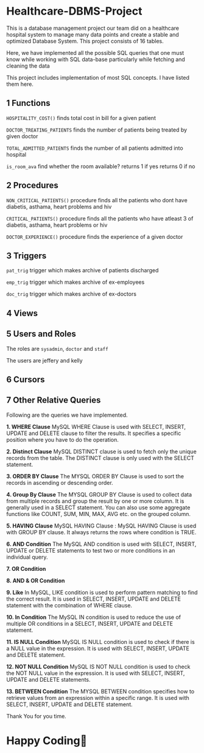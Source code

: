 # Healthcare-DBMS-Project
This is a database management project our team did on a healthcare hospital system to manage many data points and create a stable and optimized Database System.
This project consists of 16 tables.

Here, we have implemented all the possible SQL queries that one must know while working with SQL data-base particularly while fetching and cleaning the data

This project includes implementation of most SQL concepts.
I have listed them here.

## 1 Functions
`HOSPITALITY_COST()` finds total cost in bill for a given patient

`DOCTOR_TREATING_PATIENTS` finds the number of patients being treated by given doctor

`TOTAL_ADMITTED_PATIENTS` finds the number of all patients admitted into hospital

`is_room_ava` find whether the room available? returns 1 if yes returns 0 if no
## 2 Procedures
`NON_CRITICAL_PATIENTS()` procedure finds all the patients who dont have diabetis, asthama, heart problems and hiv

`CRITICAL_PATIENTS()` procedure finds all the patients who have atleast 3 of diabetis, asthama, heart problems or hiv

`DOCTOR_EXPERIENCE()` procedure finds the experience of a given doctor
## 3 Triggers
`pat_trig` trigger which makes archive of patients discharged

`emp_trig` trigger which makes archive of ex-employees

`doc_trig` trigger which makes archive of ex-doctors 
## 4 Views
## 5 Users and Roles
The roles are `sysadmin`, `doctor` and `staff`

The users are jeffery and kelly
## 6 Cursors
## 7 Other Relative Queries

Following are the queries we have implemented.  

**1. WHERE Clause**
MySQL WHERE Clause is used with SELECT, INSERT, UPDATE and DELETE clause to filter the results. It specifies a specific position where you have to do the operation.

**2. Distinct Clause**
MySQL DISTINCT clause is used to fetch only the unique records from the table. The DISTINCT clause is only used with the SELECT statement.

**3. ORDER BY Clause**
The MYSQL ORDER BY Clause is used to sort the records in ascending or descending order.

**4. Group By Clause**
The MYSQL GROUP BY Clause is used to collect data from multiple records and group the result by one or more column. It is generally used in a SELECT statement. You can also use some aggregate functions like COUNT, SUM, MIN, MAX, AVG etc. on the grouped column.

**5. HAVING Clause**
MySQL HAVING Clause : MySQL HAVING Clause is used with GROUP BY clause. It always returns the rows where condition is TRUE.

**6. AND Condition**
The MySQL AND condition is used with SELECT, INSERT, UPDATE or DELETE statements to test two or more conditions in an individual query.

**7. OR Condition**

**8. AND & OR Condition**

**9. Like**
In MySQL, LIKE condition is used to perform pattern matching to find the correct result. It is used in SELECT, INSERT, UPDATE and DELETE statement with the combination of WHERE clause.

**10. In Condition**
The MySQL IN condition is used to reduce the use of multiple OR conditions in a SELECT, INSERT, UPDATE and DELETE statement.

**11. IS NULL Condition**
MySQL IS NULL condition is used to check if there is a NULL value in the expression. It is used with SELECT, INSERT, UPDATE and DELETE statement.

**12. NOT NULL Condition**
MySQL IS NOT NULL condition is used to check the NOT NULL value in the expression. It is used with SELECT, INSERT, UPDATE and DELETE statements.

**13. BETWEEN Condition**
The MYSQL BETWEEN condition specifies how to retrieve values from an expression within a specific range. It is used with SELECT, INSERT, UPDATE and DELETE statement.


Thank You for you time.

# Happy Coding🙂
